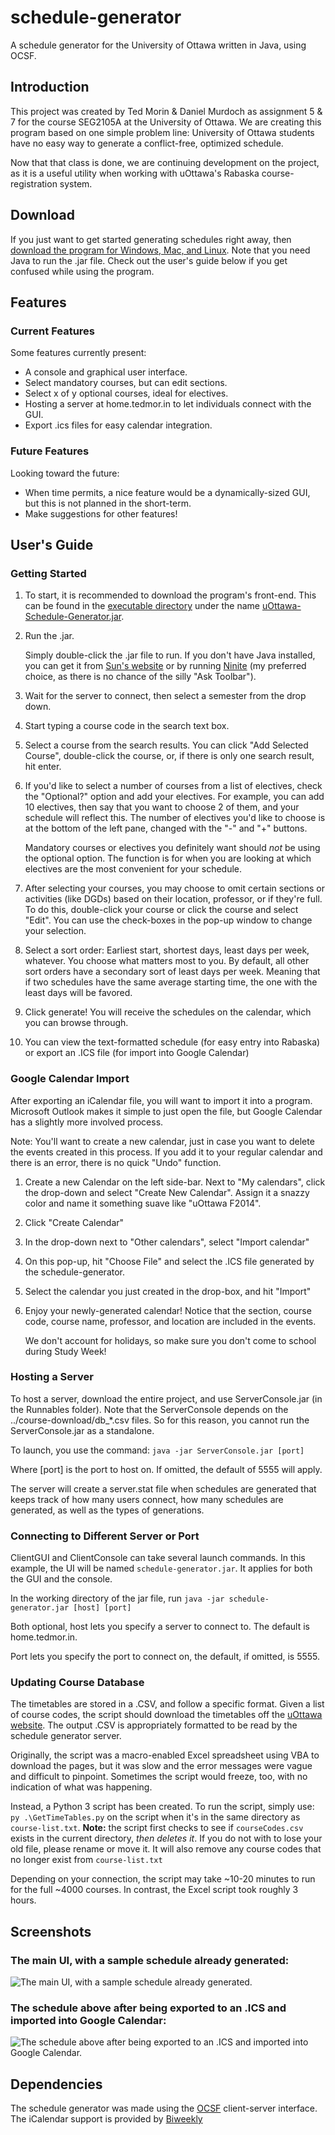 # schedule-generator

A schedule generator for the University of Ottawa written in Java, using OCSF.

## Introduction

This project was created by Ted Morin & Daniel Murdoch as assignment 5 & 7 for the course SEG2105A at the University of Ottawa.
We are creating this program based on one simple problem line:
University of Ottawa students have no easy way to generate a conflict-free, optimized schedule.

Now that that class is done, we are continuing development on the project, as it is a useful utility when working with uOttawa's Rabaska course-registration system.

## Download

If you just want to get started generating schedules right away, then [download the program for Windows, Mac, and Linux](https://github.com/morinted/schedule-generator/raw/master/runnables/uOttawa-Schedule-Generator.jar). Note that you need Java to run the .jar file. Check out the user's guide below if you get confused while using the program.

## Features

### Current Features

Some features currently present:

- A console and graphical user interface.
- Select mandatory courses, but can edit sections.
- Select x of y optional courses, ideal for electives.
- Hosting a server at home.tedmor.in to let individuals connect with the GUI.
- Export .ics files for easy calendar integration.

### Future Features

Looking toward the future:

- When time permits, a nice feature would be a dynamically-sized GUI, but this is not planned in the short-term.
- Make suggestions for other features!

## User's Guide

### Getting Started

1. To start, it is recommended to download the program's front-end. This can be found in the [executable directory](schedule-generator/executable) under the name [uOttawa-Schedule-Generator.jar](https://github.com/morinted/schedule-generator/raw/master/schedule-generator/executable/uOttawa-Schedule-Generator.jar).

2. Run the .jar.

	Simply double-click the .jar file to run. If you don't have Java installed, you can get it from [Sun's website](http://java.com/en/download/index.jsp) or by running [Ninite](http://ninite.com) (my preferred choice, as there is no chance of the silly "Ask Toolbar").

3. Wait for the server to connect, then select a semester from the drop down.

4. Start typing a course code in the search text box.

5. Select a course from the search results. You can click "Add Selected Course", double-click the course, or, if there is only one search result, hit enter.

6. If you'd like to select a number of courses from a list of electives, check the "Optional?" option and add your electives. For example, you can add 10 electives, then say that you want to choose 2 of them, and your schedule will reflect this. The number of electives you'd like to choose is at the bottom of the left pane, changed with the "-" and "+" buttons.

	Mandatory courses or electives you definitely want should *not* be using the optional option. The function is for when you are looking at which electives are the most convenient for your schedule.

7. After selecting your courses, you may choose to omit certain sections or activities (like DGDs) based on their location, professor, or if they're full. To do this, double-click your course or click the course and select "Edit". You can use the check-boxes in the pop-up window to change your selection.

8. Select a sort order: Earliest start, shortest days, least days per week, whatever. You choose what matters most to you. By default, all other sort orders have a secondary sort of least days per week. Meaning that if two schedules have the same average starting time, the one with the least days will be favored.

9. Click generate! You will receive the schedules on the calendar, which you can browse through.

10. You can view the text-formatted schedule (for easy entry into Rabaska) or export an .ICS file (for import into Google Calendar)

### Google Calendar Import

After exporting an iCalendar file, you will want to import it into a program. Microsoft Outlook makes it simple to just open the file, but Google Calendar has a slightly more involved process.

Note: You'll want to create a new calendar, just in case you want to delete the events created in this process. If you add it to your regular calendar and there is an error, there is no quick "Undo" function.

1. Create a new Calendar on the left side-bar. Next to "My calendars", click the drop-down and select "Create New Calendar". Assign it a snazzy color and name it something suave like "uOttawa F2014".

2. Click "Create Calendar"

3. In the drop-down next to "Other calendars", select "Import calendar"

4. On this pop-up, hit "Choose File" and select the .ICS file generated by the schedule-generator.

5. Select the calendar you just created in the drop-box, and hit "Import"

6. Enjoy your newly-generated calendar! Notice that the section, course code, course name, professor, and location are included in the events.

	We don't account for holidays, so make sure you don't come to school during Study Week!

### Hosting a Server

To host a server, download the entire project, and use ServerConsole.jar (in the Runnables folder). Note that the ServerConsole depends on the ../course-download/db_*.csv files. So for this reason, you cannot run the ServerConsole.jar as a standalone.

To launch, you use the command: `java -jar ServerConsole.jar [port]`

Where [port] is the port to host on. If omitted, the default of 5555 will apply.

The server will create a server.stat file when schedules are generated that keeps track of how many users connect, how many schedules are generated, as well as the types of generations.

### Connecting to Different Server or Port

ClientGUI and ClientConsole can take several launch commands. In this example, the UI will be named `schedule-generator.jar`. It applies for both the GUI and the console.

In the working directory of the jar file, run `java -jar schedule-generator.jar [host] [port]`

Both optional, host lets you specify a server to connect to. The default is home.tedmor.in.

Port lets you specify the port to connect on, the default, if omitted, is 5555.

### Updating Course Database

The timetables are stored in a .CSV, and follow a specific format. Given a list of course codes, the script should download the timetables off the [uOttawa website](http://www.timetable.uottawa.ca). The output .CSV is appropriately formatted to be read by the schedule generator server.

Originally, the script was a macro-enabled Excel spreadsheet using VBA to download the pages, but it was slow and the error messages were vague and difficult to pinpoint. Sometimes the script would freeze, too, with no indication of what was happening.

Instead, a Python 3 script has been created. To run the script, simply use: `py .\GetTimeTables.py` on the script when it's in the same directory as `course-list.txt`. **Note:** the script first checks to see if `courseCodes.csv` exists in the current directory, *then deletes it*. If you do not with to lose your old file, please rename or move it. It will also remove any course codes that no longer exist from `course-list.txt`

Depending on your connection, the script may take ~10-20 minutes to run for the full ~4000 courses. In contrast, the Excel script took roughly 3 hours.

## Screenshots

### The main UI, with a sample schedule already generated:

![The main UI, with a sample schedule already generated.](https://github.com/morinted/schedule-generator/raw/master/Documentation/Screenshots/mainui.png)

### The schedule above after being exported to an .ICS and imported into Google Calendar:

![The schedule above after being exported to an .ICS and imported into Google Calendar.](https://github.com/morinted/schedule-generator/raw/master/Documentation/Screenshots/googlecalendar.png)

## Dependencies

The schedule generator was made using the [OCSF](http://www.site.uottawa.ca/school/research/lloseng/supportMaterial/ocsf/ocsf.html) client-server interface. The iCalendar support is provided by [Biweekly](http://sourceforge.net/projects/biweekly/)